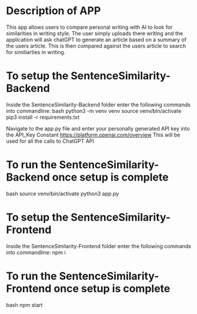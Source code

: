# Description of APP

This app allows users to compare personal writing with AI to look for similarities in writing style. The user simply uploads there writing and the application will ask
chatGPT to generate an article based on a summary of the users article. This is then compared against the users article to search for similiarties in writing.

# To setup the SentenceSimilarity-Backend

Inside the SentenceSimilarity-Backend folder enter the following commands into commandline:
bash
python3 -m venv venv
source venv/bin/activate
pip3 install -r requirements.txt

Navigate to the app.py file and enter your personally generated API key into the API_Key Constant https://platform.openai.com/overview
This will be used for all the calls to ChatGPT API

# To run the SentenceSimilarity-Backend once setup is complete

bash
source venv/bin/activate
python3 app.py

# To setup the SentenceSimilarity-Frontend

Inside the SentenceSimilarity-Frontend folder enter the following commands into commandline:
npm i

# To run the SentenceSimilarity-Frontend once setup is complete

bash
npm start
